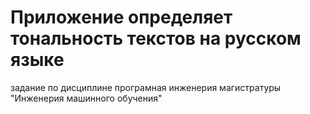 # Приложение определяет тональность текстов на русском языке
задание по дисциплине програмная инженерия магистратуры "Инженерия машинного обучения"

